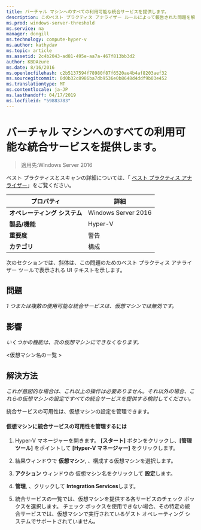 ```yaml
---
title: バーチャル マシンへのすべての利用可能な統合サービスを提供します。
description: このベスト プラクティス アナライザー ルールによって報告された問題を解決する方法を説明します。
ms.prod: windows-server-threshold
ms.service: na
manager: dongill
ms.technology: compute-hyper-v
ms.author: kathydav
ms.topic: article
ms.assetid: 2c4b2043-ad81-495e-aa7a-467f813bb3d2
author: KBDAzure
ms.date: 8/16/2016
ms.openlocfilehash: c2b5137594f78980f87f6520ae4b4af8203aef32
ms.sourcegitcommit: 0d0b32c8986ba7db9536e0b8648d4ddf9b03e452
ms.translationtype: MT
ms.contentlocale: ja-JP
ms.lasthandoff: 04/17/2019
ms.locfileid: "59883783"
---
```

# <a name="offer-all-available-integration-services-to-virtual-machines"></a>バーチャル マシンへのすべての利用可能な統合サービスを提供します。

>適用先:Windows Server 2016

ベスト プラクティスとスキャンの詳細については、「 [ベスト プラクティス アナライザー](https://go.microsoft.com/fwlink/?LinkId=122786)」をご覧ください。
  
|プロパティ|詳細|  
|-|-|  
|**オペレーティング システム**|Windows Server 2016|  
|**製品/機能**|Hyper-V|  
|**重要度**|警告|  
|**カテゴリ**|構成|  
  
次のセクションでは、斜体は、この問題のためのベスト プラクティス アナライザー ツールで表示される UI テキストを示します。  
  
## <a name="issue"></a>問題  
  
*1 つまたは複数の使用可能な統合サービスは、仮想マシンでは無効です。*  
  
## <a name="impact"></a>影響  
  
*いくつかの機能は、次の仮想マシンにできなくなります。*  
  
\<仮想マシン名の一覧 >  
  
## <a name="resolution"></a>解決方法  
  
*これが意図的な場合は、これ以上の操作は必要ありません。それ以外の場合、これらの仮想マシンの設定ですべての統合サービスを提供する検討してください。*  
  
統合サービスの可用性は、仮想マシンの設定を管理できます。   
  
#### <a name="to-manage-the-availability-of-integration-services-to-a-virtual-machine"></a>仮想マシンに統合サービスの可用性を管理するには  
  
1.  Hyper-V マネージャーを開きます。 **[スタート]** ボタンをクリックし、**[管理ツール]** をポイントして **[Hyper-V マネージャー]** をクリックします。  
  
2.  結果ウィンドウで  **仮想マシン**, 、構成する仮想マシンを選択します。  
  
3.  **アクション** ウィンドウの 仮想マシン名をクリックして **設定**します。  
  
4.  **管理**, 、クリックして **Integration Services**します。  
  
5.  統合サービスの一覧では、仮想マシンを提供する各サービスのチェック ボックスを選択します。 チェック ボックスを使用できない場合、その特定の統合サービスでは、仮想マシンで実行されているゲスト オペレーティング システムでサポートされていません。  
  


